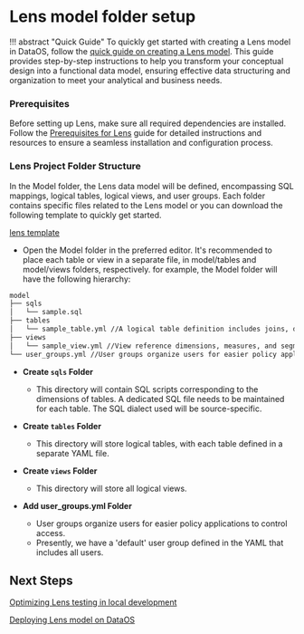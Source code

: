 # Lens model folder setup

!!! abstract "Quick Guide"
    To quickly get started with creating a Lens model in DataOS, follow the [quick guide on creating a Lens model](/quick_guides/create_data_model/). This guide provides step-by-step instructions to help you transform your conceptual design into a functional data model, ensuring effective data structuring and organization to meet your analytical and business needs.

### **Prerequisites**

Before setting up Lens, make sure all required dependencies are installed. Follow the [Prerequisites for Lens](/resources/lens/installing_prerequisites/) guide for detailed instructions and resources to ensure a seamless installation and configuration process.

### **Lens Project Folder Structure**

In the Model folder, the Lens data model will be defined, encompassing SQL mappings, logical tables, logical views, and user groups. Each folder contains specific files related to the Lens model or you can download the following template to quickly get started.

[lens template](/resources/lens/lens_model_folder_setup/lens-project-template.zip)

- Open the Model folder in the preferred editor. It's recommended to place each table or view in a separate file, in model/tables and model/views folders, respectively. for example, the Model folder will have the following hierarchy:

``` bash
model
├── sqls 
│   └── sample.sql
├── tables 
│   └── sample_table.yml //A logical table definition includes joins, dimensions, measures, and segments.
├── views 
│   └── sample_view.yml //View reference dimensions, measures, and segments from tables.
└── user_groups.yml //User groups organize users for easier policy application.
```

- **Create `sqls` Folder**
    - This directory will contain SQL scripts corresponding to the dimensions of tables.  A dedicated SQL file needs to be maintained for each table. The SQL dialect used will be source-specific.

- **Create `tables` Folder**
    - This directory will store logical tables, with each table defined in a separate YAML file.
    
- **Create `views` Folder**
    - This directory will store all logical views.

-  **Add user_groups.yml Folder**
    - User groups organize users for easier policy applications to control access.
    - Presently, we have a 'default' user group defined in the YAML that includes all users.

## Next Steps

[Optimizing Lens testing in local development](/resources/lens/optimizing_lens_testing_in_local_development/)

[Deploying Lens model on DataOS](/resources/lens/lens_deployment/)



